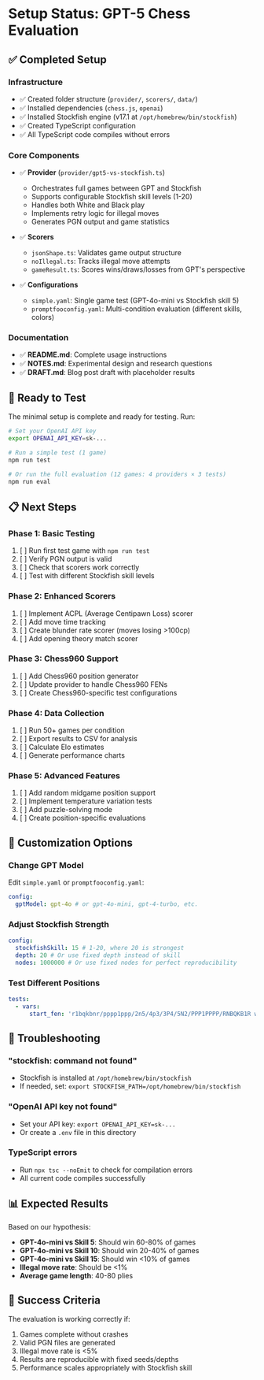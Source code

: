# Setup Status: GPT-5 Chess Evaluation

## ✅ Completed Setup

### Infrastructure

- ✅ Created folder structure (`provider/`, `scorers/`, `data/`)
- ✅ Installed dependencies (`chess.js`, `openai`)
- ✅ Installed Stockfish engine (v17.1 at `/opt/homebrew/bin/stockfish`)
- ✅ Created TypeScript configuration
- ✅ All TypeScript code compiles without errors

### Core Components

- ✅ **Provider** (`provider/gpt5-vs-stockfish.ts`)
  - Orchestrates full games between GPT and Stockfish
  - Supports configurable Stockfish skill levels (1-20)
  - Handles both White and Black play
  - Implements retry logic for illegal moves
  - Generates PGN output and game statistics

- ✅ **Scorers**
  - `jsonShape.ts`: Validates game output structure
  - `noIllegal.ts`: Tracks illegal move attempts
  - `gameResult.ts`: Scores wins/draws/losses from GPT's perspective

- ✅ **Configurations**
  - `simple.yaml`: Single game test (GPT-4o-mini vs Stockfish skill 5)
  - `promptfooconfig.yaml`: Multi-condition evaluation (different skills, colors)

### Documentation

- ✅ **README.md**: Complete usage instructions
- ✅ **NOTES.md**: Experimental design and research questions
- ✅ **DRAFT.md**: Blog post draft with placeholder results

## 🚀 Ready to Test

The minimal setup is complete and ready for testing. Run:

```bash
# Set your OpenAI API key
export OPENAI_API_KEY=sk-...

# Run a simple test (1 game)
npm run test

# Or run the full evaluation (12 games: 4 providers × 3 tests)
npm run eval
```

## 📋 Next Steps

### Phase 1: Basic Testing

1. [ ] Run first test game with `npm run test`
2. [ ] Verify PGN output is valid
3. [ ] Check that scorers work correctly
4. [ ] Test with different Stockfish skill levels

### Phase 2: Enhanced Scorers

1. [ ] Implement ACPL (Average Centipawn Loss) scorer
2. [ ] Add move time tracking
3. [ ] Create blunder rate scorer (moves losing >100cp)
4. [ ] Add opening theory match scorer

### Phase 3: Chess960 Support

1. [ ] Add Chess960 position generator
2. [ ] Update provider to handle Chess960 FENs
3. [ ] Create Chess960-specific test configurations

### Phase 4: Data Collection

1. [ ] Run 50+ games per condition
2. [ ] Export results to CSV for analysis
3. [ ] Calculate Elo estimates
4. [ ] Generate performance charts

### Phase 5: Advanced Features

1. [ ] Add random midgame position support
2. [ ] Implement temperature variation tests
3. [ ] Add puzzle-solving mode
4. [ ] Create position-specific evaluations

## 🔧 Customization Options

### Change GPT Model

Edit `simple.yaml` or `promptfooconfig.yaml`:

```yaml
config:
  gptModel: gpt-4o # or gpt-4o-mini, gpt-4-turbo, etc.
```

### Adjust Stockfish Strength

```yaml
config:
  stockfishSkill: 15 # 1-20, where 20 is strongest
  depth: 20 # Or use fixed depth instead of skill
  nodes: 1000000 # Or use fixed nodes for perfect reproducibility
```

### Test Different Positions

```yaml
tests:
  - vars:
      start_fen: 'r1bqkbnr/pppp1ppp/2n5/4p3/3P4/5N2/PPP1PPPP/RNBQKB1R w KQkq - 2 3'
```

## 🐛 Troubleshooting

### "stockfish: command not found"

- Stockfish is installed at `/opt/homebrew/bin/stockfish`
- If needed, set: `export STOCKFISH_PATH=/opt/homebrew/bin/stockfish`

### "OpenAI API key not found"

- Set your API key: `export OPENAI_API_KEY=sk-...`
- Or create a `.env` file in this directory

### TypeScript errors

- Run `npx tsc --noEmit` to check for compilation errors
- All current code compiles successfully

## 📊 Expected Results

Based on our hypothesis:

- **GPT-4o-mini vs Skill 5**: Should win 60-80% of games
- **GPT-4o-mini vs Skill 10**: Should win 20-40% of games
- **GPT-4o-mini vs Skill 15**: Should win <10% of games
- **Illegal move rate**: Should be <1%
- **Average game length**: 40-80 plies

## 🎯 Success Criteria

The evaluation is working correctly if:

1. Games complete without crashes
2. Valid PGN files are generated
3. Illegal move rate is <5%
4. Results are reproducible with fixed seeds/depths
5. Performance scales appropriately with Stockfish skill
